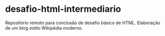 # desafio-html-intermediario
Repositório remoto para conclusão de desafio básico de HTML. Elaboração de um blog estilo Wikipédia moderno.
